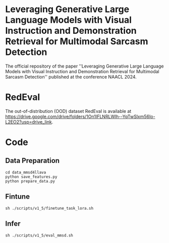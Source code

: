 # Leveraging Generative Large Language Models with Visual Instruction and Demonstration Retrieval for Multimodal Sarcasm Detection
The official repository of the paper ''Leveraging Generative Large Language Models with Visual Instruction
and Demonstration Retrieval for Multimodal Sarcasm Detection'' published at the conference NAACL 2024.
# RedEval
The out-of-distribution (OOD) dataset RedEval is available at https://drive.google.com/drive/folders/1On1IFLNRLWlh--YqTwSlxm56Io-L2EO2?usp=drive_link.

# Code

## Data Preparation
```
cd data_mmsd4llava
python save_features.py
python prepare_data.py
```

## Fintune
```
sh ./scripts/v1_5/finetune_task_lora.sh
```
## Infer
```
sh ./scripts/v1_5/eval_mmsd.sh
```
